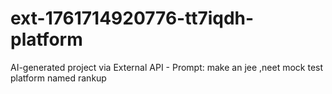 # ext-1761714920776-tt7iqdh-platform
AI-generated project via External API - Prompt: make an jee ,neet mock test platform named rankup
